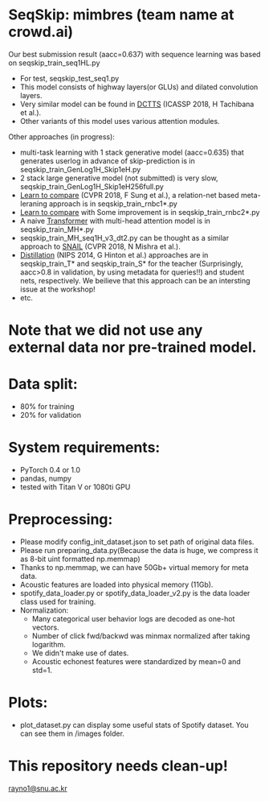 # SeqSkip: mimbres (team name at crowd.ai)


Our best submission result (aacc=0.637) with sequence learning was based on seqskip_train_seq1HL.py
- For test, seqskip_test_seq1.py
- This model consists of highway layers(or GLUs) and dilated convolution layers.
- Very similar model can be found in [DCTTS](https://arxiv.org/abs/1710.08969) (ICASSP 2018, H Tachibana et al.).
- Other variants of this model uses various attention modules.

Other approaches (in progress):
- multi-task learning with 1 stack generative model (aacc=0.635) that generates userlog in advance of skip-prediction is in seqskip_train_GenLog1H_Skip1eH.py
- 2 stack large generative model (not submitted) is very slow, seqskip_train_GenLog1H_Skip1eH256full.py
- [Learn to compare](https://arxiv.org/abs/1711.06025) (CVPR 2018, F Sung et al.), a relation-net based meta-leraning approach is in seqskip_train_rnbc1*.py
- [Learn to compare](https://arxiv.org/abs/1711.06025) with Some improvement is in seqskip_train_rnbc2*.py
- A naive [Transformer](https://arxiv.org/abs/1706.03762) with multi-head attention model is in seqskip_train_MH*.py
- seqskip_train_MH_seq1H_v3_dt2.py can be thought as a similar approach to [SNAIL](https://arxiv.org/abs/1707.03141) (CVPR 2018, N Mishra et al.). 
- [Distillation](https://arxiv.org/abs/1503.02531) (NIPS 2014, G Hinton et al.) approaches are in seqskip_train_T* and seqskip_train_S* for the teacher (Surprisingly, aacc>0.8 in validation, by using metadata for queries!!) and student nets, respectively. We beilieve that this approach can be an intersting issue at the workshop!
- etc.

# Note that we did not use any external data nor pre-trained model.
# Data split:
- 80% for training
- 20% for validation
# System requirements:
- PyTorch 0.4 or 1.0
- pandas, numpy
- tested with Titan V or 1080ti GPU
# Preprocessing:
- Please modify config_init_dataset.json to set path of original data files. 
- Please run preparing_data.py(Because the data is huge, we compress it as 8-bit uint formatted np.memmap)
- Thanks to np.memmap, we can have 50Gb+ virtual memory for meta data.
- Acoustic features are loaded into physical memory (11Gb).
- spotify_data_loader.py or spotify_data_loader_v2.py is the data loader class used for training.
- Normalization:
  - Many categorical user behavior logs are decoded as one-hot vectors.
  - Number of click fwd/backwd was minmax normalized after taking logarithm.
  - We didn't make use of dates.
  - Acoustic echonest features were standardized by mean=0 and std=1.
 
# Plots:
- plot_dataset.py can display some useful stats of Spotify dataset. You can see them in /images folder.

# This repository needs clean-up!


rayno1@snu.ac.kr

